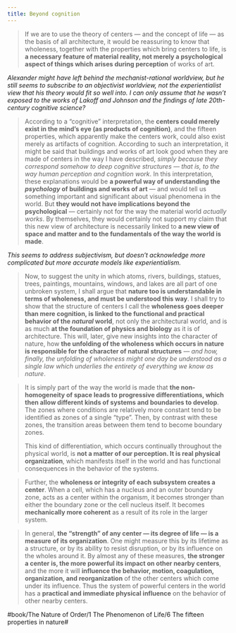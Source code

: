 ```yaml
---
title: Beyond cognition
---
```


> If we are to use the theory of centers — and the concept of life — as the basis of all architecture, it would be reassuring to know that wholeness, together with the properties which bring centers to life, is **a necessary feature of material reality, not merely a psychological aspect of things which arises during perception** of works of art.

*Alexander might have left behind the mechanist-rational worldview, but he still seems to subscribe to an objectivist worldview, not the experientialist view that his theory would fit so well into. I can only assume that he wasn’t exposed to the works of Lakoff and Johnson and the findings of late 20th-century cognitive science?*

> According to a “cognitive” interpretation, the **centers could merely exist in the mind’s eye (as products of cognition)**, and the fifteen properties, which apparently make the centers work, could also exist merely as artifacts of cognition.
> According to such an interpretation, it might be said that buildings and works of art look good when they are made of centers in the way I have described, *simply because they correspond somehow to deep cognitive structures — that is, to the way human perception and cognition work*.
> In this interpretation, these explanations would be **a powerful way of understanding the *psychology* of buildings and works of art** — and would tell us something important and significant about visual phenomena in the world. But **they would not have implications beyond the psychological** — certainly not for the way the material world *actually works*. By themselves, they would certainly not support my claim that this new view of architecture is necessarily linked to **a new view of space and matter and to the fundamentals of the way the world is made**.

*This seems to address subjectivism, but doesn’t acknowledge more complicated but more accurate models like experientialism.*

> Now, to suggest the unity in which atoms, rivers, buildings, statues, trees, paintings, mountains, windows, and lakes are all part of one unbroken system, I shall argue that **nature too is understandable in terms of wholeness, and must be understood this way**. I shall try to show that the structure of centers I call the **wholeness goes deeper than mere cognition, is linked to the functional and practical behavior of the *natural* world**, not only the architectural world, and is as much **at the foundation of physics and biology** as it is of architecture.
> This will, later, give new insights into the character of nature, how **the unfolding of the wholeness which occurs in nature is responsible for the character of natural structures** — *and how, finally, the unfolding of wholeness might one day be understood as a single law which underlies the entirety of everything we know as nature*.

> It is simply part of the way the world is made that **the non-homogeneity of space leads to progressive differentiations, which then allow different kinds of systems and boundaries to develop**. 
> The zones where conditions are relatively more constant tend to be identified as zones of a single “type”. Then, by contrast with these zones, the transition areas between them tend to become boundary zones.
> 
> This kind of differentiation, which occurs continually throughout the physical world, is **not a matter of our perception. It is real physical organization**, which manifests itself in the world and has functional consequences in the behavior of the systems.

> Further, the **wholeness or integrity of each subsystem creates a center**. When a cell, which has a nucleus and an outer boundary zone, acts as a center within the organism, it becomes stronger than either the boundary zone or the cell nucleus itself. It becomes **mechanically more coherent** as a result of its role in the larger system.

> In general, **the “strength” of any center — its degree of life — is a measure of its organization**.
> One might measure this by its lifetime as a structure, or by its ability to resist disruption, or by its influence on the wholes around it. By almost any of these measures, **the stronger a center is, the more powerful its impact on other nearby centers**, and the more it will **influence the behavior, motion, coagulation, organization, and reorganization** of the other centers which come under its influence.
> Thus the system of powerful centers in the world has a **practical and immediate physical influence** on the behavior of other nearby centers.


#book/The Nature of Order/1 The Phenomenon of Life/6 The fifteen properties in nature#